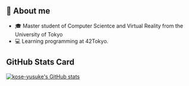 ## :book: About me
- 🎓  Master student of Computer Scientce and Virtual Reality from the University of Tokyo
- 💻  Learning programming at 42Tokyo.

## GitHub Stats Card
[![kose-yusuke's GitHub stats](https://github-readme-stats.vercel.app/api?username=kose-yusuke)](https://github-readme-stats.vercel.app/api?username=kose-yusuke&count_private=true)

## 
